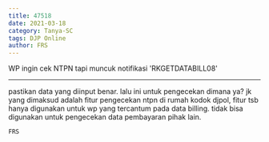```yaml
---
title: 47518
date: 2021-03-18
category: Tanya-SC
tags: DJP Online
author: FRS
---
```


WP ingin cek NTPN tapi muncuk notifikasi 'RKGETDATABILL08'

---

pastikan data yang diinput benar. lalu ini untuk pengecekan dimana ya? jk yang dimaksud adalah fitur pengecekan ntpn di rumah kodok djpol, fitur tsb hanya digunakan untuk wp yang tercantum pada data billing. tidak bisa digunakan untuk pengecekan data pembayaran pihak lain.

`FRS`
